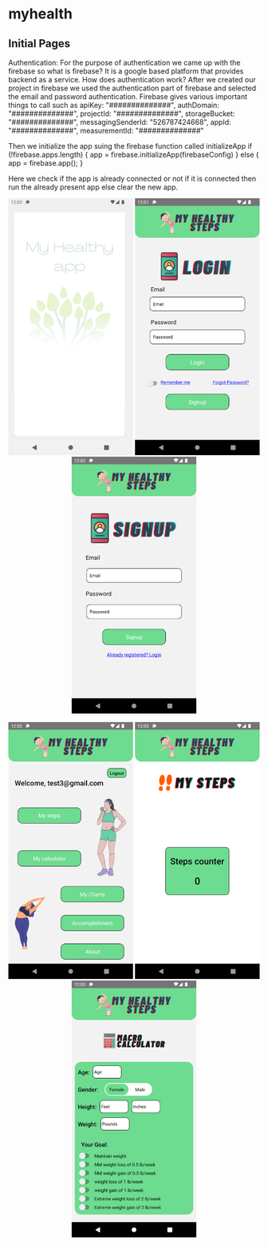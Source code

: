 # myhealth
<h2>Initial Pages</h2>
<p>Authentication:
For the purpose of authentication we came up with the firebase so what is firebase? It is a google based platform that provides backend as a service. 
How does authentication work?
After we created our project in firebase we used the authentication part of firebase and selected the email and password authentication. Firebase gives various important things to call such as 
apiKey: "##############",
authDomain: "##############",
projectId: "##############",
storageBucket: "##############",
messagingSenderId: "526787424668",
appId: "##############",
measurementId: "##############"

Then we initialize the app suing the firebase function called initializeApp
if (!firebase.apps.length) {
 app = firebase.initializeApp(firebaseConfig)
} else {
 app = firebase.app();
}

Here we check if the app is already connected or not if it is connected then run the already present app else clear the new app.
</p>
<p align='center'>
   <img src="splash.png" width="250" title="Splash page">
  <img src="Login.png" width="250" title="Login page">
  <img src="signup.png" width="250" title="Signup page">
  
 
</p>
<p align='center'>
  <img src="home.png" width="250" title="Home page">
  <img src="steps.png" width="250" title="Step page">
  <img src="macro.png" width="250" title="Macro page">
 
</p>
